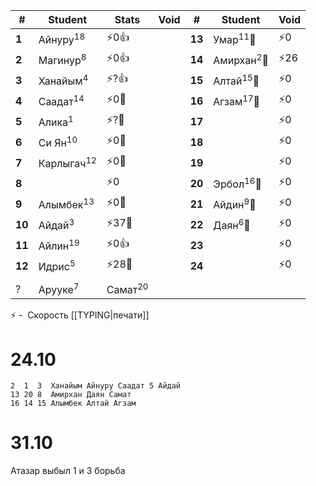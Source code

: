 
| #      | Student               | Stats              | Void | #      | Student               | Void  |
| ------ | --------------------- | ------------------ | ---- | ------ | --------------------- | ----- |
| **1**  | Айнуру<sup>18</sup>   | ⚡$0$👍             |      | **13** | Умар<sup>11</sup>👺   | ⚡$0$  |
| **2**  | Магинур<sup>8</sup>   | ⚡$0$👍             |      | **14** | Амирхан<sup>2</sup>👺 | ⚡$26$ |
| **3**  | Ханайым<sup>4</sup>   | ⚡$?$👍             |      | **15** | Алтай<sup>15</sup>👺  | ⚡$0$  |
| **4**  | Саадат<sup>14</sup>   | ⚡$0$👺             |      | **16** | Агзам<sup>17</sup>👺  | ⚡$0$  |
| **5**  | Алика<sup>1</sup>     | ⚡$?$👺             |      | **17** |                       | ⚡$0$  |
| **6**  | Си Ян<sup>10</sup>    | ⚡$0$👺             |      | **18** |                       | ⚡$0$  |
| **7**  | Карлыгач<sup>12</sup> | ⚡$0$👺             |      | **19** |                       | ⚡$0$  |
| **8**  |                       | ⚡$0$               |      | **20** | Эрбол<sup>16</sup>👺  | ⚡$0$  |
| **9**  | Алымбек<sup>13</sup>  | ⚡$0$👺             |      | **21** | Айдин<sup>9</sup>👺   | ⚡$0$  |
| **10** | Айдай<sup>3</sup>     | ⚡$37$👺            |      | **22** | Даян<sup>6</sup>👺    | ⚡$0$  |
| **11** | Айлин<sup>19</sup>    | ⚡$0$👍             |      | **23** |                       | ⚡$0$  |
| **12** | Идрис<sup>5</sup>     | ⚡$28$👺            |      | **24** |                       | ⚡$0$  |
|        |                       |                    |      |        |                       |       |
| ?      | Арууке<sup>7</sup>    | Самат<sup>20</sup> |      |        |                       |       |
                 
⚡ -  Скорость [[TYPING|печати]] 

# 24.10
```
2  1  3  Ханайым Айнуру Саадат 5 Айдай
13 20 8  Амирхан Даян Самат
16 14 15 Алымбек Алтай Агзам
```

# 31.10

Атазар выбыл
1 и 3 борьба
